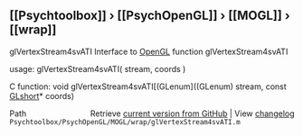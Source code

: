 ## [[Psychtoolbox]] &#8250; [[PsychOpenGL]] &#8250; [[MOGL]] &#8250; [[wrap]]

glVertexStream4svATI  Interface to [OpenGL](OpenGL) function glVertexStream4svATI  
  
usage:  glVertexStream4svATI( stream, coords )  
  
C function:  void glVertexStream4svATI[(GLenum]((GLenum) stream, const [GLshort](GLshort)\* coords)  




<div class="code_header" style="text-align:right;">
  <span style="float:left;">Path&nbsp;&nbsp;</span> <span class="counter">Retrieve <a href=
  "https://raw.github.com/Psychtoolbox-3/Psychtoolbox-3/beta/Psychtoolbox/PsychOpenGL/MOGL/wrap/glVertexStream4svATI.m">current version from GitHub</a> | View <a href=
  "https://github.com/Psychtoolbox-3/Psychtoolbox-3/commits/beta/Psychtoolbox/PsychOpenGL/MOGL/wrap/glVertexStream4svATI.m">changelog</a></span>
</div>
<div class="code">
  <code>Psychtoolbox/PsychOpenGL/MOGL/wrap/glVertexStream4svATI.m</code>
</div>

